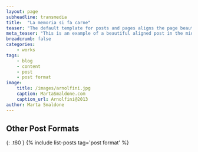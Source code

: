 ```yaml
---
layout: page
subheadline: transmedia
title:  "La memoria si fa carne"
teaser: "The default template for posts and pages aligns the page beautifully in the middle. <strong>But</strong> you can customize posts/pages easily via switches in the front matter to <em>get a sidebar</em> and/or to <em>turn off meta-information</em> at the end of the page like categories, tags and dates."
meta_teaser: "This is an example of a beautiful aligned post in the middle. There is no sidebar to distract the reader. The difference to the Page-Template is, that you find meta-information at the bottom of the post."
breadcrumb: false
categories:
    - works
tags:
    - blog
    - content
    - post
    - post format
image:
    title: /images/arnolfini.jpg
    caption: MartaSmaldone.com
    caption_url: Arnolfini@2013
author: Marta Smaldone
---
```



## Other Post Formats
{: .t60 }
{% include list-posts tag='post format' %}

